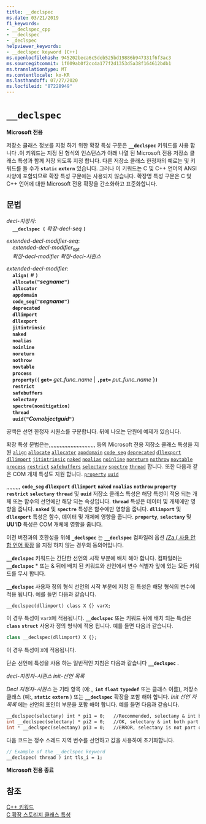 ```yaml
---
title: __declspec
ms.date: 03/21/2019
f1_keywords:
- __declspec_cpp
- __declspec
- _declspec
helpviewer_keywords:
- __declspec keyword [C++]
ms.openlocfilehash: 945202beca6c5deb525bd19886b947331f6f3ac3
ms.sourcegitcommit: 1f009ab0f2cc4a177f2d1353d5a38f164612bdb1
ms.translationtype: MT
ms.contentlocale: ko-KR
ms.lasthandoff: 07/27/2020
ms.locfileid: "87228949"
---
```

# `__declspec`

**Microsoft 전용**

저장소 클래스 정보를 지정 하기 위한 확장 특성 구문은 **`__declspec`** 키워드를 사용 합니다 .이 키워드는 지정 된 형식의 인스턴스가 아래 나열 된 Microsoft 전용 저장소 클래스 특성과 함께 저장 되도록 지정 합니다. 다른 저장소 클래스 한정자의 예로는 및 키워드를 들 수가 **`static`** **`extern`** 있습니다. 그러나 이 키워드는 C 및 C++ 언어의 ANSI 사양에 포함되므로 확장 특성 구문에는 사용되지 않습니다. 확장명 특성 구문은 C 및 C++ 언어에 대한 Microsoft 전용 확장을 간소화하고 표준화합니다.

## <a name="grammar"></a>문법

*decl-지정자*:<br/>
&nbsp;&nbsp;&nbsp;&nbsp;**`__declspec (`**  *확장-decl-seq*  **`)`**

*extended-decl-modifier-seq*:<br/>
&nbsp;&nbsp;&nbsp;&nbsp;*extended-decl-modifier*<sub>opt</sub><br/>
&nbsp;&nbsp;&nbsp;&nbsp;*확장-decl-modifier* *확장-decl-시퀀스*

*extended-decl-modifier*:<br/>
&nbsp;&nbsp;&nbsp;&nbsp;**`align(`** *#* **`)`**<br/>
&nbsp;&nbsp;&nbsp;&nbsp;**`allocate("`***segname***`")`**<br/>
&nbsp;&nbsp;&nbsp;&nbsp;**`allocator`**<br/>
&nbsp;&nbsp;&nbsp;&nbsp;**`appdomain`**<br/>
&nbsp;&nbsp;&nbsp;&nbsp;**`code_seg("`***segname***`")`**<br/>
&nbsp;&nbsp;&nbsp;&nbsp;**`deprecated`**<br/>
&nbsp;&nbsp;&nbsp;&nbsp;**`dllimport`**<br/>
&nbsp;&nbsp;&nbsp;&nbsp;**`dllexport`**<br/>
&nbsp;&nbsp;&nbsp;&nbsp;**`jitintrinsic`**<br/>
&nbsp;&nbsp;&nbsp;&nbsp;**`naked`**<br/>
&nbsp;&nbsp;&nbsp;&nbsp;**`noalias`**<br/>
&nbsp;&nbsp;&nbsp;&nbsp;**`noinline`**<br/>
&nbsp;&nbsp;&nbsp;&nbsp;**`noreturn`**<br/>
&nbsp;&nbsp;&nbsp;&nbsp;**`nothrow`**<br/>
&nbsp;&nbsp;&nbsp;&nbsp;**`novtable`**<br/>
&nbsp;&nbsp;&nbsp;&nbsp;**`process`**<br/>
&nbsp;&nbsp;&nbsp;&nbsp;**`property(`**{ **`get=`** _get_func_name_ &#124; **`,put=`** _put_func_name_ }**`)`**<br/>
&nbsp;&nbsp;&nbsp;&nbsp;**`restrict`**<br/>
&nbsp;&nbsp;&nbsp;&nbsp;**`safebuffers`**<br/>
&nbsp;&nbsp;&nbsp;&nbsp;**`selectany`**<br/>
&nbsp;&nbsp;&nbsp;&nbsp;**`spectre(nomitigation)`**<br/>
&nbsp;&nbsp;&nbsp;&nbsp;**`thread`**<br/>
&nbsp;&nbsp;&nbsp;&nbsp;**`uuid("`***Comobjectguid***`")`**

공백은 선언 한정자 시퀀스를 구분합니다. 뒤에 나오는 단원에 예제가 있습니다.

확장 특성 문법은는,,,,,,,,,,,,,,,,,,,,,,,,,,,,,, 등의 Microsoft 전용 저장소 클래스 특성을 지원 [`align`](../cpp/align-cpp.md) [`allocate`](../cpp/allocate.md) [`allocator`](../cpp/allocator.md) [`appdomain`](../cpp/appdomain.md) [`code_seg`](../cpp/code-seg-declspec.md) [`deprecated`](../cpp/deprecated-cpp.md) [`dllexport`](../cpp/dllexport-dllimport.md) [`dllimport`](../cpp/dllexport-dllimport.md) [`jitintrinsic`](../cpp/jitintrinsic.md) [`naked`](../cpp/naked-cpp.md) [`noalias`](../cpp/noalias.md) [`noinline`](../cpp/noinline.md) [`noreturn`](../cpp/noreturn.md) [`nothrow`](../cpp/nothrow-cpp.md) [`novtable`](../cpp/novtable.md) [`process`](../cpp/process.md) [`restrict`](../cpp/restrict.md) [`safebuffers`](../cpp/safebuffers.md) [`selectany`](../cpp/selectany.md) [`spectre`](../cpp/spectre.md) [`thread`](../cpp/thread.md) 합니다. 또한 다음과 같은 COM 개체 특성도 지원 합니다. [`property`](../cpp/property-cpp.md) [`uuid`](../cpp/uuid-cpp.md)

,,,,,,,,, **`code_seg`** **`dllexport`** **`dllimport`** **`naked`** **`noalias`** **`nothrow`** **`property`** **`restrict`** **`selectany`** **`thread`** 및 **`uuid`** 저장소 클래스 특성은 해당 특성이 적용 되는 개체 또는 함수의 선언에만 해당 되는 속성입니다. **`thread`** 특성은 데이터 및 개체에만 영향을 줍니다. **`naked`** 및 **`spectre`** 특성은 함수에만 영향을 줍니다. **`dllimport`** 및 **`dllexport`** 특성은 함수, 데이터 및 개체에 영향을 줍니다. **`property`**, **`selectany`** 및 **UU'ID** 특성은 COM 개체에 영향을 줍니다.

이전 버전과의 호환성을 위해 **`_declspec`** 는 **`__declspec`** 컴파일러 옵션 [/Za \( 사용 안 함 언어 확장](../build/reference/za-ze-disable-language-extensions.md) 을 지정 하지 않는 경우의 동의어입니다.

**`__declspec`** 키워드는 간단한 선언의 시작 부분에 배치 해야 합니다. 컴파일러는 **`__declspec`** * 또는 & 뒤에 배치 된 키워드와 선언에서 변수 식별자 앞에 있는 모든 키워드를 무시 합니다.

**`__declspec`** 사용자 정의 형식 선언의 시작 부분에 지정 된 특성은 해당 형식의 변수에 적용 됩니다. 예를 들면 다음과 같습니다.

```cpp
__declspec(dllimport) class X {} varX;
```

이 경우 특성이 `varX`에 적용됩니다. **`__declspec`** 또는 키워드 뒤에 배치 되는 특성은 **`class`** **`struct`** 사용자 정의 형식에 적용 됩니다. 예를 들면 다음과 같습니다.

```cpp
class __declspec(dllimport) X {};
```

이 경우 특성이 `X`에 적용됩니다.

단순 선언에 특성을 사용 하는 일반적인 지침은 다음과 같습니다 **`__declspec`** .

*decl-지정자-시퀀스* *init-선언 목록*

*Decl 지정자-시퀀스* 는 기타 항목 (예:,, **`int`** **`float`** **`typedef`** 또는 클래스 이름), 저장소 클래스 (예:, **`static`** **`extern`** ) 또는 **`__declspec`** 확장을 포함 해야 합니다. *Init 선언 자 목록* 에는 선언의 포인터 부분을 포함 해야 합니다. 예를 들면 다음과 같습니다.

```cpp
__declspec(selectany) int * pi1 = 0;   //Recommended, selectany & int both part of decl-specifier
int __declspec(selectany) * pi2 = 0;   //OK, selectany & int both part of decl-specifier
int * __declspec(selectany) pi3 = 0;   //ERROR, selectany is not part of a declarator
```

다음 코드는 정수 스레드 지역 변수를 선언하고 값을 사용하여 초기화합니다.

```cpp
// Example of the __declspec keyword
__declspec( thread ) int tls_i = 1;
```

**Microsoft 전용 종료**

## <a name="see-also"></a>참조

[C++ 키워드](../cpp/keywords-cpp.md)<br/>
[C 확장 스토리지 클래스 특성](../c-language/c-extended-storage-class-attributes.md)
